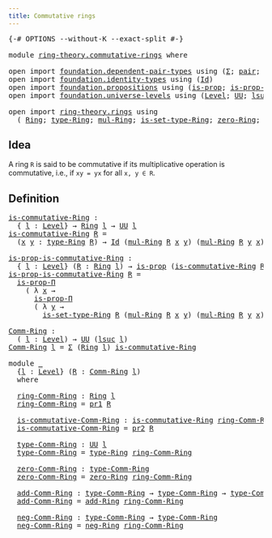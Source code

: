 ```yaml
---
title: Commutative rings
---
```


<pre class="Agda"><a id="43" class="Symbol">{-#</a> <a id="47" class="Keyword">OPTIONS</a> <a id="55" class="Pragma">--without-K</a> <a id="67" class="Pragma">--exact-split</a> <a id="81" class="Symbol">#-}</a>

<a id="86" class="Keyword">module</a> <a id="93" href="ring-theory.commutative-rings.html" class="Module">ring-theory.commutative-rings</a> <a id="123" class="Keyword">where</a>

<a id="130" class="Keyword">open</a> <a id="135" class="Keyword">import</a> <a id="142" href="foundation.dependent-pair-types.html" class="Module">foundation.dependent-pair-types</a> <a id="174" class="Keyword">using</a> <a id="180" class="Symbol">(</a><a id="181" href="foundation-core.dependent-pair-types.html#502" class="Record">Σ</a><a id="182" class="Symbol">;</a> <a id="184" href="foundation-core.dependent-pair-types.html#575" class="InductiveConstructor">pair</a><a id="188" class="Symbol">;</a> <a id="190" href="foundation-core.dependent-pair-types.html#592" class="Field">pr1</a><a id="193" class="Symbol">;</a> <a id="195" href="foundation-core.dependent-pair-types.html#604" class="Field">pr2</a><a id="198" class="Symbol">)</a>
<a id="200" class="Keyword">open</a> <a id="205" class="Keyword">import</a> <a id="212" href="foundation.identity-types.html" class="Module">foundation.identity-types</a> <a id="238" class="Keyword">using</a> <a id="244" class="Symbol">(</a><a id="245" href="foundation-core.identity-types.html#641" class="Datatype">Id</a><a id="247" class="Symbol">)</a>
<a id="249" class="Keyword">open</a> <a id="254" class="Keyword">import</a> <a id="261" href="foundation.propositions.html" class="Module">foundation.propositions</a> <a id="285" class="Keyword">using</a> <a id="291" class="Symbol">(</a><a id="292" href="foundation-core.propositions.html#1246" class="Function">is-prop</a><a id="299" class="Symbol">;</a> <a id="301" href="foundation.propositions.html#1492" class="Function">is-prop-Π</a><a id="310" class="Symbol">)</a>
<a id="312" class="Keyword">open</a> <a id="317" class="Keyword">import</a> <a id="324" href="foundation.universe-levels.html" class="Module">foundation.universe-levels</a> <a id="351" class="Keyword">using</a> <a id="357" class="Symbol">(</a><a id="358" href="Agda.Primitive.html#597" class="Postulate">Level</a><a id="363" class="Symbol">;</a> <a id="365" href="foundation-core.universe-levels.html#222" class="Primitive">UU</a><a id="367" class="Symbol">;</a> <a id="369" href="Agda.Primitive.html#780" class="Primitive">lsuc</a><a id="373" class="Symbol">)</a>

<a id="376" class="Keyword">open</a> <a id="381" class="Keyword">import</a> <a id="388" href="ring-theory.rings.html" class="Module">ring-theory.rings</a> <a id="406" class="Keyword">using</a>
  <a id="414" class="Symbol">(</a> <a id="416" href="ring-theory.rings.html#2458" class="Function">Ring</a><a id="420" class="Symbol">;</a> <a id="422" href="ring-theory.rings.html#2715" class="Function">type-Ring</a><a id="431" class="Symbol">;</a> <a id="433" href="ring-theory.rings.html#6433" class="Function">mul-Ring</a><a id="441" class="Symbol">;</a> <a id="443" href="ring-theory.rings.html#2765" class="Function">is-set-type-Ring</a><a id="459" class="Symbol">;</a> <a id="461" href="ring-theory.rings.html#5094" class="Function">zero-Ring</a><a id="470" class="Symbol">;</a> <a id="472" href="ring-theory.rings.html#3060" class="Function">add-Ring</a><a id="480" class="Symbol">;</a> <a id="482" href="ring-theory.rings.html#5833" class="Function">neg-Ring</a><a id="490" class="Symbol">)</a>
</pre>
## Idea

A ring `R` is said to be commutative if its multiplicative operation is commutative, i.e., if `xy = yx` for all `x, y ∈ R`.

## Definition

<pre class="Agda"><a id="is-commutative-Ring"></a><a id="654" href="ring-theory.commutative-rings.html#654" class="Function">is-commutative-Ring</a> <a id="674" class="Symbol">:</a>
  <a id="678" class="Symbol">{</a> <a id="680" href="ring-theory.commutative-rings.html#680" class="Bound">l</a> <a id="682" class="Symbol">:</a> <a id="684" href="Agda.Primitive.html#597" class="Postulate">Level</a><a id="689" class="Symbol">}</a> <a id="691" class="Symbol">→</a> <a id="693" href="ring-theory.rings.html#2458" class="Function">Ring</a> <a id="698" href="ring-theory.commutative-rings.html#680" class="Bound">l</a> <a id="700" class="Symbol">→</a> <a id="702" href="foundation-core.universe-levels.html#222" class="Primitive">UU</a> <a id="705" href="ring-theory.commutative-rings.html#680" class="Bound">l</a>
<a id="707" href="ring-theory.commutative-rings.html#654" class="Function">is-commutative-Ring</a> <a id="727" href="ring-theory.commutative-rings.html#727" class="Bound">R</a> <a id="729" class="Symbol">=</a>
  <a id="733" class="Symbol">(</a><a id="734" href="ring-theory.commutative-rings.html#734" class="Bound">x</a> <a id="736" href="ring-theory.commutative-rings.html#736" class="Bound">y</a> <a id="738" class="Symbol">:</a> <a id="740" href="ring-theory.rings.html#2715" class="Function">type-Ring</a> <a id="750" href="ring-theory.commutative-rings.html#727" class="Bound">R</a><a id="751" class="Symbol">)</a> <a id="753" class="Symbol">→</a> <a id="755" href="foundation-core.identity-types.html#641" class="Datatype">Id</a> <a id="758" class="Symbol">(</a><a id="759" href="ring-theory.rings.html#6433" class="Function">mul-Ring</a> <a id="768" href="ring-theory.commutative-rings.html#727" class="Bound">R</a> <a id="770" href="ring-theory.commutative-rings.html#734" class="Bound">x</a> <a id="772" href="ring-theory.commutative-rings.html#736" class="Bound">y</a><a id="773" class="Symbol">)</a> <a id="775" class="Symbol">(</a><a id="776" href="ring-theory.rings.html#6433" class="Function">mul-Ring</a> <a id="785" href="ring-theory.commutative-rings.html#727" class="Bound">R</a> <a id="787" href="ring-theory.commutative-rings.html#736" class="Bound">y</a> <a id="789" href="ring-theory.commutative-rings.html#734" class="Bound">x</a><a id="790" class="Symbol">)</a>

<a id="is-prop-is-commutative-Ring"></a><a id="793" href="ring-theory.commutative-rings.html#793" class="Function">is-prop-is-commutative-Ring</a> <a id="821" class="Symbol">:</a>
  <a id="825" class="Symbol">{</a> <a id="827" href="ring-theory.commutative-rings.html#827" class="Bound">l</a> <a id="829" class="Symbol">:</a> <a id="831" href="Agda.Primitive.html#597" class="Postulate">Level</a><a id="836" class="Symbol">}</a> <a id="838" class="Symbol">(</a><a id="839" href="ring-theory.commutative-rings.html#839" class="Bound">R</a> <a id="841" class="Symbol">:</a> <a id="843" href="ring-theory.rings.html#2458" class="Function">Ring</a> <a id="848" href="ring-theory.commutative-rings.html#827" class="Bound">l</a><a id="849" class="Symbol">)</a> <a id="851" class="Symbol">→</a> <a id="853" href="foundation-core.propositions.html#1246" class="Function">is-prop</a> <a id="861" class="Symbol">(</a><a id="862" href="ring-theory.commutative-rings.html#654" class="Function">is-commutative-Ring</a> <a id="882" href="ring-theory.commutative-rings.html#839" class="Bound">R</a><a id="883" class="Symbol">)</a>
<a id="885" href="ring-theory.commutative-rings.html#793" class="Function">is-prop-is-commutative-Ring</a> <a id="913" href="ring-theory.commutative-rings.html#913" class="Bound">R</a> <a id="915" class="Symbol">=</a>
  <a id="919" href="foundation.propositions.html#1492" class="Function">is-prop-Π</a>
    <a id="933" class="Symbol">(</a> <a id="935" class="Symbol">λ</a> <a id="937" href="ring-theory.commutative-rings.html#937" class="Bound">x</a> <a id="939" class="Symbol">→</a>
      <a id="947" href="foundation.propositions.html#1492" class="Function">is-prop-Π</a>
      <a id="963" class="Symbol">(</a> <a id="965" class="Symbol">λ</a> <a id="967" href="ring-theory.commutative-rings.html#967" class="Bound">y</a> <a id="969" class="Symbol">→</a>
        <a id="979" href="ring-theory.rings.html#2765" class="Function">is-set-type-Ring</a> <a id="996" href="ring-theory.commutative-rings.html#913" class="Bound">R</a> <a id="998" class="Symbol">(</a><a id="999" href="ring-theory.rings.html#6433" class="Function">mul-Ring</a> <a id="1008" href="ring-theory.commutative-rings.html#913" class="Bound">R</a> <a id="1010" href="ring-theory.commutative-rings.html#937" class="Bound">x</a> <a id="1012" href="ring-theory.commutative-rings.html#967" class="Bound">y</a><a id="1013" class="Symbol">)</a> <a id="1015" class="Symbol">(</a><a id="1016" href="ring-theory.rings.html#6433" class="Function">mul-Ring</a> <a id="1025" href="ring-theory.commutative-rings.html#913" class="Bound">R</a> <a id="1027" href="ring-theory.commutative-rings.html#967" class="Bound">y</a> <a id="1029" href="ring-theory.commutative-rings.html#937" class="Bound">x</a><a id="1030" class="Symbol">)))</a>

<a id="Comm-Ring"></a><a id="1035" href="ring-theory.commutative-rings.html#1035" class="Function">Comm-Ring</a> <a id="1045" class="Symbol">:</a>
  <a id="1049" class="Symbol">(</a> <a id="1051" href="ring-theory.commutative-rings.html#1051" class="Bound">l</a> <a id="1053" class="Symbol">:</a> <a id="1055" href="Agda.Primitive.html#597" class="Postulate">Level</a><a id="1060" class="Symbol">)</a> <a id="1062" class="Symbol">→</a> <a id="1064" href="foundation-core.universe-levels.html#222" class="Primitive">UU</a> <a id="1067" class="Symbol">(</a><a id="1068" href="Agda.Primitive.html#780" class="Primitive">lsuc</a> <a id="1073" href="ring-theory.commutative-rings.html#1051" class="Bound">l</a><a id="1074" class="Symbol">)</a>
<a id="1076" href="ring-theory.commutative-rings.html#1035" class="Function">Comm-Ring</a> <a id="1086" href="ring-theory.commutative-rings.html#1086" class="Bound">l</a> <a id="1088" class="Symbol">=</a> <a id="1090" href="foundation-core.dependent-pair-types.html#502" class="Record">Σ</a> <a id="1092" class="Symbol">(</a><a id="1093" href="ring-theory.rings.html#2458" class="Function">Ring</a> <a id="1098" href="ring-theory.commutative-rings.html#1086" class="Bound">l</a><a id="1099" class="Symbol">)</a> <a id="1101" href="ring-theory.commutative-rings.html#654" class="Function">is-commutative-Ring</a>

<a id="1122" class="Keyword">module</a> <a id="1129" href="ring-theory.commutative-rings.html#1129" class="Module">_</a>
  <a id="1133" class="Symbol">{</a><a id="1134" href="ring-theory.commutative-rings.html#1134" class="Bound">l</a> <a id="1136" class="Symbol">:</a> <a id="1138" href="Agda.Primitive.html#597" class="Postulate">Level</a><a id="1143" class="Symbol">}</a> <a id="1145" class="Symbol">(</a><a id="1146" href="ring-theory.commutative-rings.html#1146" class="Bound">R</a> <a id="1148" class="Symbol">:</a> <a id="1150" href="ring-theory.commutative-rings.html#1035" class="Function">Comm-Ring</a> <a id="1160" href="ring-theory.commutative-rings.html#1134" class="Bound">l</a><a id="1161" class="Symbol">)</a>
  <a id="1165" class="Keyword">where</a>
  
  <a id="1176" href="ring-theory.commutative-rings.html#1176" class="Function">ring-Comm-Ring</a> <a id="1191" class="Symbol">:</a> <a id="1193" href="ring-theory.rings.html#2458" class="Function">Ring</a> <a id="1198" href="ring-theory.commutative-rings.html#1134" class="Bound">l</a>
  <a id="1202" href="ring-theory.commutative-rings.html#1176" class="Function">ring-Comm-Ring</a> <a id="1217" class="Symbol">=</a> <a id="1219" href="foundation-core.dependent-pair-types.html#592" class="Field">pr1</a> <a id="1223" href="ring-theory.commutative-rings.html#1146" class="Bound">R</a>

  <a id="1228" href="ring-theory.commutative-rings.html#1228" class="Function">is-commutative-Comm-Ring</a> <a id="1253" class="Symbol">:</a> <a id="1255" href="ring-theory.commutative-rings.html#654" class="Function">is-commutative-Ring</a> <a id="1275" href="ring-theory.commutative-rings.html#1176" class="Function">ring-Comm-Ring</a>
  <a id="1292" href="ring-theory.commutative-rings.html#1228" class="Function">is-commutative-Comm-Ring</a> <a id="1317" class="Symbol">=</a> <a id="1319" href="foundation-core.dependent-pair-types.html#604" class="Field">pr2</a> <a id="1323" href="ring-theory.commutative-rings.html#1146" class="Bound">R</a>

  <a id="1328" href="ring-theory.commutative-rings.html#1328" class="Function">type-Comm-Ring</a> <a id="1343" class="Symbol">:</a> <a id="1345" href="foundation-core.universe-levels.html#222" class="Primitive">UU</a> <a id="1348" href="ring-theory.commutative-rings.html#1134" class="Bound">l</a>
  <a id="1352" href="ring-theory.commutative-rings.html#1328" class="Function">type-Comm-Ring</a> <a id="1367" class="Symbol">=</a> <a id="1369" href="ring-theory.rings.html#2715" class="Function">type-Ring</a> <a id="1379" href="ring-theory.commutative-rings.html#1176" class="Function">ring-Comm-Ring</a>

  <a id="1397" href="ring-theory.commutative-rings.html#1397" class="Function">zero-Comm-Ring</a> <a id="1412" class="Symbol">:</a> <a id="1414" href="ring-theory.commutative-rings.html#1328" class="Function">type-Comm-Ring</a>
  <a id="1431" href="ring-theory.commutative-rings.html#1397" class="Function">zero-Comm-Ring</a> <a id="1446" class="Symbol">=</a> <a id="1448" href="ring-theory.rings.html#5094" class="Function">zero-Ring</a> <a id="1458" href="ring-theory.commutative-rings.html#1176" class="Function">ring-Comm-Ring</a>

  <a id="1476" href="ring-theory.commutative-rings.html#1476" class="Function">add-Comm-Ring</a> <a id="1490" class="Symbol">:</a> <a id="1492" href="ring-theory.commutative-rings.html#1328" class="Function">type-Comm-Ring</a> <a id="1507" class="Symbol">→</a> <a id="1509" href="ring-theory.commutative-rings.html#1328" class="Function">type-Comm-Ring</a> <a id="1524" class="Symbol">→</a> <a id="1526" href="ring-theory.commutative-rings.html#1328" class="Function">type-Comm-Ring</a>
  <a id="1543" href="ring-theory.commutative-rings.html#1476" class="Function">add-Comm-Ring</a> <a id="1557" class="Symbol">=</a> <a id="1559" href="ring-theory.rings.html#3060" class="Function">add-Ring</a> <a id="1568" href="ring-theory.commutative-rings.html#1176" class="Function">ring-Comm-Ring</a>

  <a id="1586" href="ring-theory.commutative-rings.html#1586" class="Function">neg-Comm-Ring</a> <a id="1600" class="Symbol">:</a> <a id="1602" href="ring-theory.commutative-rings.html#1328" class="Function">type-Comm-Ring</a> <a id="1617" class="Symbol">→</a> <a id="1619" href="ring-theory.commutative-rings.html#1328" class="Function">type-Comm-Ring</a>
  <a id="1636" href="ring-theory.commutative-rings.html#1586" class="Function">neg-Comm-Ring</a> <a id="1650" class="Symbol">=</a> <a id="1652" href="ring-theory.rings.html#5833" class="Function">neg-Ring</a> <a id="1661" href="ring-theory.commutative-rings.html#1176" class="Function">ring-Comm-Ring</a>
</pre>